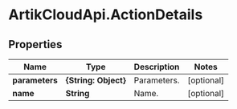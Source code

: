 # ArtikCloudApi.ActionDetails

## Properties
Name | Type | Description | Notes
------------ | ------------- | ------------- | -------------
**parameters** | **{String: Object}** | Parameters. | [optional] 
**name** | **String** | Name. | [optional] 


